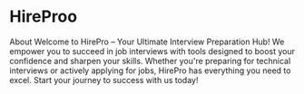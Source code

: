 # HireProo
About Welcome to HirePro – Your Ultimate Interview Preparation Hub! We empower you to succeed in job interviews with tools designed to boost your confidence and sharpen your skills. Whether you're preparing for technical interviews or actively applying for jobs, HirePro has everything you need to excel. Start your journey to success with us today!
